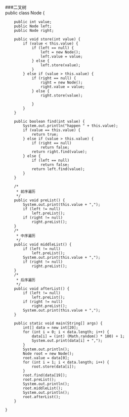 ###二叉树	
	public class Node {
	
		public int value;
		public Node left;
		public Node right;
	
		public void store(int value) {
			if (value < this.value) {
				if (left == null) {
					left = new Node();
					left.value = value;
				} else {
					left.store(value);
				}
			} else if (value > this.value) {
				if (right == null) {
					right = new Node();
					right.value = value;
				} else {
					right.store(value);
	
				}
			}
		}
	
		public boolean find(int value) {
			System.out.println("happen " + this.value);
			if (value == this.value) {
				return true;
			} else if (value > this.value) {
				if (right == null)
					return false;
				return right.find(value);
			} else {
				if (left == null)
					return false;
				return left.find(value);
			}
		}
	
		/*
		 * 前序遍历
		 */
		public void preList() {
			System.out.print(this.value + ",");
			if (left != null)
				left.preList();
			if (right != null)
				right.preList();
		}
		/*
		 * 中序遍历
		 */
		public void middleList() {
			if (left != null)
				left.preList();
			System.out.print(this.value + ",");
			if (right != null)
				right.preList();
		}
		/*
		 * 后序遍历
		 */
		public void afterList() {
			if (left != null)
				left.preList();
			if (right != null)
				right.preList();
			System.out.print(this.value + ",");
		}
	
		public static void main(String[] args) {
			int[] data = new int[20];
			for (int i = 0; i < data.length; i++) {
				data[i] = (int) (Math.random() * 100) + 1;
				System.out.print(data[i] + ",");
			}
			System.out.println();
			Node root = new Node();
			root.value = data[0];
			for (int i = 1; i < data.length; i++) {
				root.store(data[i]);
			}
			root.find(data[19]);
			root.preList();
			System.out.println();
			root.middleList();
			System.out.println();
			root.afterList();
		}
	
	}
